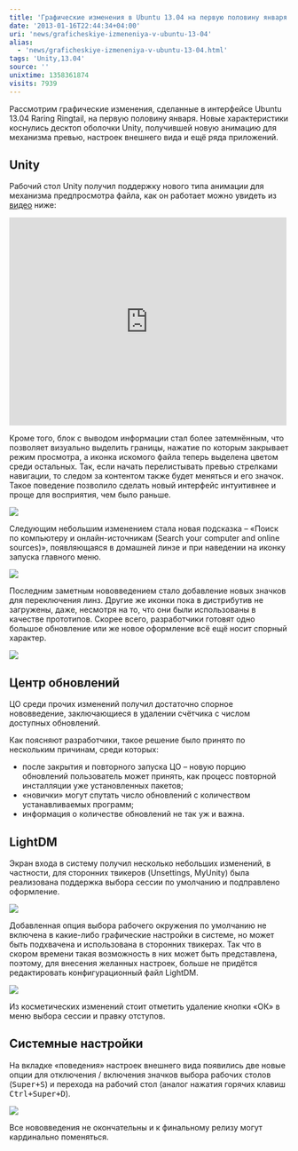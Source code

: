 ```yaml
---
title: 'Графические изменения в Ubuntu 13.04 на первую половину января'
date: '2013-01-16T22:44:34+04:00'
uri: 'news/graficheskiye-izmeneniya-v-ubuntu-13-04'
alias: 
  - 'news/graficheskiye-izmeneniya-v-ubuntu-13-04.html'
tags: 'Unity,13.04'
source: ''
unixtime: 1358361874
visits: 7939
---
```

Рассмотрим графические изменения, сделанные в интерфейсе Ubuntu 13.04 Raring Ringtail, на первую половину января. Новые характеристики коснулись десктоп оболочки Unity, получившей новую анимацию для механизма превью, настроек внешнего вида и ещё ряда приложений.

## Unity

Рабочий стол Unity получил поддержку нового типа анимации для механизма предпросмотра файла, как он работает можно увидеть из [видео](https://www.youtube.com/embed/9LO8Yi0kcZg) ниже:

<iframe src="https://www.youtube.com/embed/9LO8Yi0kcZg" frameborder="0" width="500" height="375"></iframe> 

Кроме того, блок с выводом информации стал более затемнённым, что позволяет визуально выделить границы, нажатие по которым закрывает режим просмотра, а иконка искомого файла теперь выделена цветом среди остальных. Так, если начать перелистывать превью стрелками навигации, то следом за контентом также будет меняться и его значок. Такое поведение позволило сделать новый интерфейс интуитивнее и проще для восприятия, чем было раньше.

[![](img/2013/01/16/22-00/ubuntu-13-3-8383706175-o.jpg)](img/2013/01/16/22-00/ubuntu-13-3-8383706175-o.jpg)

Следующим небольшим изменением стала новая подсказка – «Поиск по компьютеру и онлайн-источникам (Search your computer and online sources)», появляющаяся в домашней линзе и при наведении на иконку запуска главного меню.

[![](img/2013/01/16/22-00/ubuntu-13-5-8383705947-o.jpg)](img/2013/01/16/22-00/ubuntu-13-5-8383705947-o.jpg)

Последним заметным нововведением стало добавление новых значков для переключения линз. Другие же иконки пока в дистрибутив не загружены, даже, несмотря на то, что они были использованы в качестве прототипов. Скорее всего, разработчики готовят одно большое обновление или же новое оформление всё ещё носит спорный характер.

[![](img/2013/01/16/22-00/ubuntu-13-7-8384790084-o.jpg)](img/2013/01/16/22-00/ubuntu-13-7-8384790084-o.jpg)

## Центр обновлений

ЦО среди прочих изменений получил достаточно спорное нововведение, заключающиеся в удалении счётчика с числом доступных обновлений.

Как поясняют разработчики, такое решение было принято по нескольким причинам, среди которых:

*   после закрытия и повторного запуска ЦО – новую порцию обновлений пользователь может принять, как процесс повторной инсталляции уже установленных пакетов;
*   «новички» могут спутать число обновлений с количеством устанавливаемых программ;
*   информация о количестве обновлений не так уж и важна.

## LightDM

Экран входа в систему получил несколько небольших изменений, в частности, для сторонних твикеров (Unsettings, MyUnity) была реализована поддержка выбора сессии по умолчанию и подправлено оформление.

[![](img/2013/01/16/22-00/ubuntu-13-6-8383705885-o.jpg)](img/2013/01/16/22-00/ubuntu-13-6-8383705885-o.jpg)

Добавленная опция выбора рабочего окружения по умолчанию не включена в какие-либо графические настройки в системе, но может быть подхвачена и использована в сторонних твикерах. Так что в скором времени такая возможность в них может быть представлена, поэтому, для внесения желанных настроек, больше не придётся редактировать конфигурационный файл LightDM.

[![](img/2013/01/16/22-00/ubuntu-13-1-8383706341-o.jpg)](img/2013/01/16/22-00/ubuntu-13-1-8383706341-o.jpg)

Из косметических изменений стоит отметить удаление кнопки «ОК» в меню выбора сессии и правку отступов.

## Системные настройки

На вкладке «поведения» настроек внешнего вида появились две новые опции для отключения / включения значков выбора рабочих столов (<kbd>Super+S</kbd>) и перехода на рабочий стол (аналог нажатия горячих клавиш <kbd>Ctrl+Super+D</kbd>).

[![](img/2013/01/16/22-00/ubuntu-13-8-8383705677-o.jpg)](img/2013/01/16/22-00/ubuntu-13-8-8383705677-o.jpg)

Все нововведения не окончательны и к финальному релизу могут кардинально поменяться.
